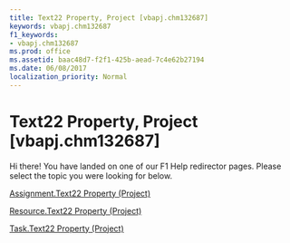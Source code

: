 ```yaml
---
title: Text22 Property, Project [vbapj.chm132687]
keywords: vbapj.chm132687
f1_keywords:
- vbapj.chm132687
ms.prod: office
ms.assetid: baac48d7-f2f1-425b-aead-7c4e62b27194
ms.date: 06/08/2017
localization_priority: Normal
---
```



# Text22 Property, Project [vbapj.chm132687]

Hi there! You have landed on one of our F1 Help redirector pages. Please select the topic you were looking for below.

[Assignment.Text22 Property (Project)](http://msdn.microsoft.com/library/bf9aaf5c-7544-1449-e374-72a368bf6605%28Office.15%29.aspx)

[Resource.Text22 Property (Project)](http://msdn.microsoft.com/library/54de7cf3-ef89-4c6c-1d10-d6f8aa13b2cb%28Office.15%29.aspx)

[Task.Text22 Property (Project)](http://msdn.microsoft.com/library/39d5b5d2-5010-f0c0-7734-64941fc2bd19%28Office.15%29.aspx)

